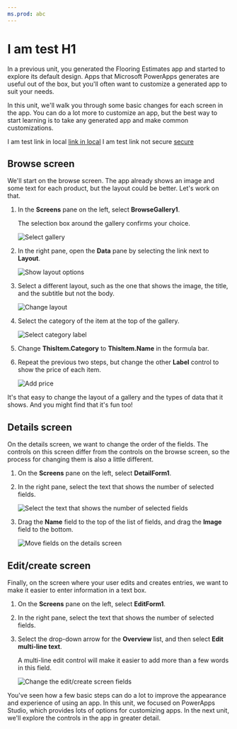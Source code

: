 ```yaml
---
ms.prod: abc
---
```


# I am test H1

In a previous unit, you generated the Flooring Estimates app and started to explore its default design. Apps that Microsoft PowerApps generates are useful out of the box, but you'll often want to customize a generated app to suit your needs.

In this unit, we'll walk you through some basic changes for each screen in the app. You can do a lot more to customize an app, but the best way to start learning is to take any generated app and make common customizations.

I am test link in local [link in local](https://azure.microsoft.com/en-us/free/)
I am test link not secure [secure](http://azure.microsoft.com/en-us/free/)

## Browse screen
We'll start on the browse screen. The app already shows an image and some text for each product, but the layout could be better. Let's work on that.

1. In the **Screens** pane on the left, select **BrowseGallery1**.

    The selection box around the gallery confirms your choice.

    ![Select gallery](../media/select-gallery.png)

1. In the right pane, open the **Data** pane by selecting the link next to **Layout**.

    ![Show layout options](../media/powerapps-layout.png)

1. Select a different layout, such as the one that shows the image, the title, and the subtitle but not the body.

    ![Change layout](../media/change-layout.png)

1. Select the category of the item at the top of the gallery.

    ![Select category label](../media/select-category.png)

1. Change **ThisItem.Category** to **ThisItem.Name** in the formula bar.

1. Repeat the previous two steps, but change the other **Label** control to show the price of each item.

    ![Add price](../media/add-price.png)

It's that easy to change the layout of a gallery and the types of data that it shows. And you might find that it's fun too!

## Details screen

On the details screen, we want to change the order of the fields. The controls on this screen differ from the controls on the browse screen, so the process for changing them is also a little different.

1. On the **Screens** pane on the left, select **DetailForm1**.

1. In the right pane, select the text that shows the number of selected fields.

    ![Select the text that shows the number of selected fields](../media/powerapps-edit-fields.png)

1. Drag the **Name** field to the top of the list of fields, and drag the **Image** field to the bottom.

    ![Move fields on the details screen](../media/powerapps-move-fields.png)

## Edit/create screen

Finally, on the screen where your user edits and creates entries, we want to make it easier to enter information in a text box.

1. On the **Screens** pane on the left, select **EditForm1**.

1. In the right pane, select the text that shows the number of selected fields.

1. Select the drop-down arrow for the **Overview** list, and then select **Edit multi-line text**.

    A multi-line edit control will make it easier to add more than a few words in this field.

    ![Change the edit/create screen fields](../media/powerapps-change-editscreen.png)

You've seen how a few basic steps can do a lot to improve the appearance and experience of using an app. In this unit, we focused on PowerApps Studio, which provides lots of options for customizing apps. In the next unit, we'll explore the controls in the app in greater detail.